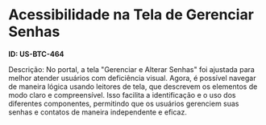 # Acessibilidade na Tela de Gerenciar Senhas

**ID: US-BTC-464**

Descrição: No portal, a tela "Gerenciar e Alterar Senhas" foi ajustada para melhor atender usuários com deficiência visual. Agora, é possível navegar de maneira lógica usando leitores de tela, que descrevem os elementos de modo claro e compreensível. Isso facilita a identificação e o uso dos diferentes componentes, permitindo que os usuários gerenciem suas senhas e contatos de maneira independente e eficaz.